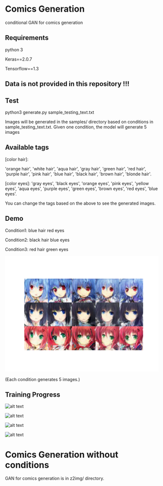 # Comics Generation
conditional GAN for comics generation

## Requirements
python 3

Keras==2.0.7

Tensorflow==1.3

## Data is not provided in this repository !!!

## Test
python3 generate.py sample_testing_text.txt

Images will be generated in the samples/ directory based on conditions in sample_testing_text.txt. Given one condition, the model will generate 5 images

## Available tags
[color hair]:

'orange hair', 'white hair', 'aqua hair', 'gray hair', 'green hair', 'red hair', 'purple hair', 'pink hair', 'blue hair', 'black hair', 'brown hair', 'blonde hair'.

[color eyes]: 
'gray eyes', 'black eyes', 'orange eyes', 'pink eyes', 'yellow eyes', 'aqua eyes', 'purple eyes', 'green eyes', 'brown eyes', 'red eyes', 'blue eyes'.

You can change the tags based on the above to see the generated images.

## Demo
Condition1: blue hair red eyes

Condition2: black hair blue eyes

Condition3: red hair green eyes

![](https://raw.githubusercontent.com/cjerry1243/Comics_Generation/master/images/sample_testing_img.png)

(Each condition generates 5 images.)

## Training Progress

![alt text](https://github.com/cjerry1243/Comics_Generation/images/progress1.png)

![alt text](https://github.com/cjerry1243/Comics_Generation/images/progress2.png)

![alt text](https://github.com/cjerry1243/Comics_Generation/images/progress3.png)

![alt text](https://github.com/cjerry1243/Comics_Generation/images/progress4.png)

# Comics Generation without conditions
GAN for comics generation is in z2img/ directory.

